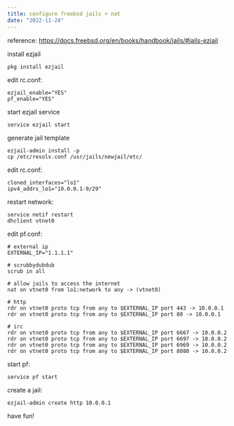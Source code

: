 ```yaml
---
title: configure freebsd jails + nat
date: "2022-11-24"
---
```


reference: https://docs.freebsd.org/en/books/handbook/jails/#jails-ezjail

install ezjail

```shell
pkg install ezjail
```

edit rc.conf:

```
ezjail_enable="YES"
pf_enable="YES"
```

start ezjail service

```shell
service ezjail start
```

generate jail template

```shell
ezjail-admin install -p
cp /etc/resolv.conf /usr/jails/newjail/etc/
```

edit rc.conf:

```
cloned_interfaces="lo1"
ipv4_addrs_lo1="10.0.0.1-9/29"
```

restart network:

```shell
service netif restart
dhclient vtnet0
```

edit pf.conf:
```
# external ip
EXTERNAL_IP="1.1.1.1"

# scrubbydubdub
scrub in all

# allow jails to access the internet
nat on vtnet0 from lo1:network to any -> (vtnet0)

# http
rdr on vtnet0 proto tcp from any to $EXTERNAL_IP port 443 -> 10.0.0.1
rdr on vtnet0 proto tcp from any to $EXTERNAL_IP port 80 -> 10.0.0.1

# irc
rdr on vtnet0 proto tcp from any to $EXTERNAL_IP port 6667 -> 10.0.0.2
rdr on vtnet0 proto tcp from any to $EXTERNAL_IP port 6697 -> 10.0.0.2
rdr on vtnet0 proto tcp from any to $EXTERNAL_IP port 6969 -> 10.0.0.2
rdr on vtnet0 proto tcp from any to $EXTERNAL_IP port 8080 -> 10.0.0.2
```

start pf:

```
service pf start
```

create a jail:

```shell
ezjail-admin create http 10.0.0.1
```

have fun!
